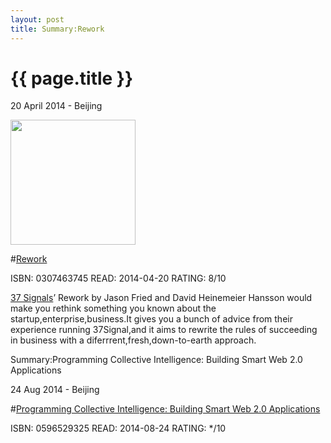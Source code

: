 ```yaml
---
layout: post
title: Summary:Rework
---
```


{{ page.title }}
================

<p class="meta">20 April 2014 - Beijing</p>
 
<img src="http://ecx.images-amazon.com/images/I/419F9j3GqxL._SY344_BO1,204,203,200_.jpg" width="200" />

#[Rework](http://www.amazon.com/Rework-Jason-Fried/dp/0307463745/ref=sr_1_1?ie=UTF8&qid=1397450877&sr=8-1&keywords=rework)


ISBN: 0307463745 READ: 2014-04-20 RATING: 8/10

[37 Signals](http://37signals.com/)’ Rework by Jason Fried and David Heinemeier Hansson would make you rethink something you known about the startup,enterprise,business.It gives you a bunch of advice from their experience running 37Signal,and it aims to rewrite the rules of succeeding in business with a diferrrent,fresh,down-to-earth approach.

Summary:Programming Collective Intelligence: Building Smart Web 2.0 Applications

<p class="meta">24 Aug 2014 - Beijing</p>


#[Programming Collective Intelligence: Building Smart Web 2.0 Applications](http://amzn.com/0596529325)


ISBN: 0596529325 READ: 2014-08-24 RATING: */10


